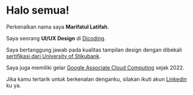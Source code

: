 # Halo semua! 

Perkenalkan nama saya **Marifatul Latifah**.

Saya seorang **UI/UX Design** di [Dicoding](https://www.dicoding.com/).

Saya bertanggung jawab pada kualitas tampilan design dengan dibekali [sertifikasi dari University of Stikubank](https://www.coursera.org/account/accomplishments/specialization/CLKJD8XBXJ3M).

Saya juga memiliki gelar [Google Associate Cloud Computing](https://www.credential.net/h5deoi5h) sejak 2022.

Jika kamu tertarik untuk berkenalan denganku, silakan ikuti akun [Linkedin](https://www.linkedin.com/in/siti-ma-rifatul-latifah-5a4b92201/) ku ya.


